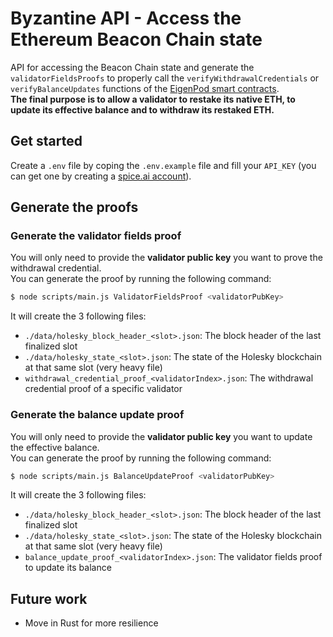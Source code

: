 # Byzantine API - Access the Ethereum Beacon Chain state

API for accessing the Beacon Chain state and generate the `validatorFieldsProofs` to properly call the `verifyWithdrawalCredentials` or `verifyBalanceUpdates` functions of the [EigenPod smart contracts](https://github.com/Layr-Labs/eigenlayer-contracts/blob/dev/docs/core/EigenPodManager.md#eigenpodverifywithdrawalcredentials).<br/>
**The final purpose is to allow a validator to restake its native ETH, to update its effective balance and to withdraw its restaked ETH.**

## Get started

Create a `.env` file by coping the `.env.example` file and fill your `API_KEY` (you can get one by creating a [spice.ai account](https://spice.ai/login)).

## Generate the proofs

### Generate the validator fields proof

You will only need to provide the **validator public key** you want to prove the withdrawal credential.<br/>
You can generate the proof by running the following command:
```bash
$ node scripts/main.js ValidatorFieldsProof <validatorPubKey>
```

It will create the 3 following files:
- `./data/holesky_block_header_<slot>.json`: The block header of the last finalized slot
- `./data/holesky_state_<slot>.json`: The state of the Holesky blockchain at that same slot (very heavy file)
- `withdrawal_credential_proof_<validatorIndex>.json`: The withdrawal credential proof of a specific validator

### Generate the balance update proof

You will only need to provide the **validator public key** you want to update the effective balance.<br/>
You can generate the proof by running the following command:
```bash
$ node scripts/main.js BalanceUpdateProof <validatorPubKey>
```

It will create the 3 following files:
- `./data/holesky_block_header_<slot>.json`: The block header of the last finalized slot
- `./data/holesky_state_<slot>.json`: The state of the Holesky blockchain at that same slot (very heavy file)
- `balance_update_proof_<validatorIndex>.json`: The validator fields proof to update its balance

## Future work

- Move in Rust for more resilience 